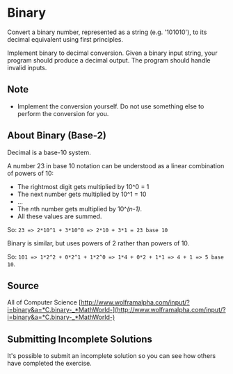 # Binary

Convert a binary number, represented as a string (e.g. '101010'), to its decimal equivalent using first principles.

Implement binary to decimal conversion. Given a binary input
string, your program should produce a decimal output. The
program should handle invalid inputs.

## Note

- Implement the conversion yourself.
  Do not use something else to perform the conversion for you.

## About Binary (Base-2)

Decimal is a base-10 system.

A number 23 in base 10 notation can be understood
as a linear combination of powers of 10:

- The rightmost digit gets multiplied by 10^0 = 1
- The next number gets multiplied by 10^1 = 10
- ...
- The *n*th number gets multiplied by 10^*(n-1)*.
- All these values are summed.

So: `23 => 2*10^1 + 3*10^0 => 2*10 + 3*1 = 23 base 10`

Binary is similar, but uses powers of 2 rather than powers of 10.

So: `101 => 1*2^2 + 0*2^1 + 1*2^0 => 1*4 + 0*2 + 1*1 => 4 + 1 => 5 base 10`.


## Source

All of Computer Science [http://www.wolframalpha.com/input/?i=binary&a=*C.binary-_*MathWorld-](http://www.wolframalpha.com/input/?i=binary&a=*C.binary-_*MathWorld-)

## Submitting Incomplete Solutions
It's possible to submit an incomplete solution so you can see how others have completed the exercise.
